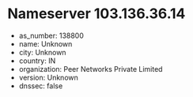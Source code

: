 # Nameserver 103.136.36.14

* as_number: 138800
* name: Unknown
* city: Unknown
* country: IN
* organization: Peer Networks Private Limited
* version: Unknown
* dnssec: false
